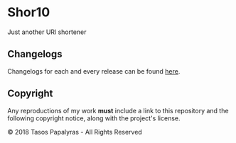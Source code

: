# Shor10
Just another URl shortener

## Changelogs
Changelogs for each and every release can be found [here](https://github.com/ShtHappens796/Shor10/releases).

## Copyright
Any reproductions of my work **must** include a link to this repository and the following copyright notice, along with the project's license.

© 2018 Tasos Papalyras - All Rights Reserved
